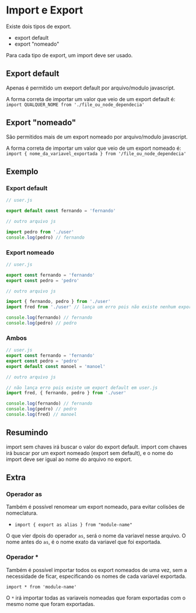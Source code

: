 # Import e Export

Existe dois tipos de export. 

- export default
- export "nomeado"

Para cada tipo de export, um import deve ser usado.

## Export default

Apenas é permitido um exeport default por arquivo/modulo javascript.

A forma correta de importar um valor que veio de um export default é: 
`import QUALQUER_NOME from './file_ou_node_dependecia'`

## Export "nomeado"

São permitidos mais de um export nomeado por arquivo/modulo javascript.

A forma correta de importar um valor que veio de um export nomeado é: 
`import { nome_da_variavel_exportada } from '/file_ou_node_dependecia'`

## Exemplo

### Export default

```js
// user.js

export default const fernando = 'fernando'

// outro arquivo js

import pedro from './user'
console.log(pedro) // fernando
```

### Export nomeado

```js
// user.js

export const fernando = 'fernando'
export const pedro = 'pedro'

// outro arquivo js

import { fernando, pedro } from './user'
import fred from './user' // lança um erro pois não existe nenhum export default em user.js

console.log(fernando) // fernando
console.log(pedro) // pedro
```

### Ambos

```js
// user.js
export const fernando = 'fernando'
export const pedro = 'pedro'
export default const manoel = 'manoel'

// outro arquivo js

// não lança erro pois existe um export default em user.js
import fred, { fernando, pedro } from './user' 

console.log(fernando) // fernando
console.log(pedro) // pedro
console.log(fred) // manoel
```

## Resumindo

import sem chaves irá buscar o valor do export default.
import com chaves irá buscar por um export nomeado (export sem default), e o nome do import 
deve ser igual ao nome do arquivo no export.

## Extra

### Operador as

Também é possível renomear um export nomeado, para evitar colisões de nomeclatura.

- `import { export as alias } from "module-name"`

O que vier dpois do operador `as`, será o nome da variavel nesse arquivo. O nome antes do `as`,
é o nome exato da variavel que foi exportada.

### Operador *

Também é possível importar todos os export nomeados de uma vez, sem a necessidade de ficar,
especificando os nomes de cada variavel exportada.

`import * from 'module-name'`

O `*` irá importar todas as variaveis nomeadas que foram exportadas com o mesmo nome que 
foram exportadas.
